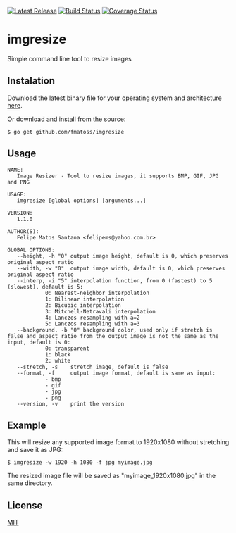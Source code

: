 [![Latest Release](https://img.shields.io/github/release/fmatoss/imgresize.svg?maxAge=2592000)](https://github.com/fmatoss/imgresize/releases/latest)
[![Build Status](https://travis-ci.org/fmatoss/imgresize.svg?branch=master)](https://travis-ci.org/fmatoss/imgresize)
[![Coverage Status](https://coveralls.io/repos/github/fmatoss/imgresize/badge.svg?branch=master)](https://coveralls.io/github/fmatoss/imgresize?branch=master)

# imgresize
Simple command line tool to resize images

## Instalation
Download the latest binary file for your operating system and architecture [here](https://github.com/fmatoss/imgresize/releases/latest).

Or download and install from the source:
```
$ go get github.com/fmatoss/imgresize
```

## Usage
```
NAME:
   Image Resizer - Tool to resize images, it supports BMP, GIF, JPG and PNG

USAGE:
   imgresize [global options] [arguments...]

VERSION:
   1.1.0

AUTHOR(S):
   Felipe Matos Santana <felipems@yahoo.com.br>

GLOBAL OPTIONS:
   --height, -h "0"	output image height, default is 0, which preserves original aspect ratio
   --width, -w "0"	output image width, default is 0, which preserves original aspect ratio
   --interp, -i "5"	interpolation function, from 0 (fastest) to 5 (slowest), default is 5:
			0: Nearest-neighbor interpolation
			1: Bilinear interpolation
			2: Bicubic interpolation
			3: Mitchell-Netravali interpolation
			4: Lanczos resampling with a=2
			5: Lanczos resampling with a=3
   --background, -b "0"	background color, used only if stretch is false and aspect ratio from the output image is not the same as the input, default is 0:
			0: transparent
			1: black
			2: white
   --stretch, -s	stretch image, default is false
   --format, -f 	output image format, default is same as input:
			- bmp
			- gif
			- jpg
			- png
   --version, -v	print the version

```

## Example
This will resize any supported image format to 1920x1080 without stretching and save it as JPG:
```
$ imgresize -w 1920 -h 1080 -f jpg myimage.jpg
```
The resized image file will be saved as "myimage_1920x1080.jpg" in the same directory.

## License
[MIT](LICENSE)
